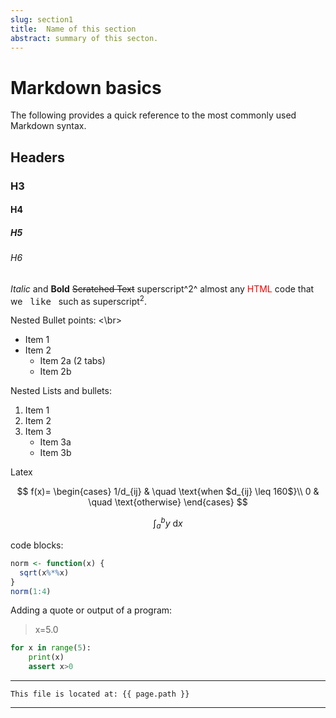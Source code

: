 ```yaml
---
slug: section1
title:  Name of this section
abstract: summary of this secton.
---
```


# Markdown basics 
The following provides a quick reference to the most commonly used Markdown syntax.


## Headers
### H3
#### H4
##### H5
###### H6


*Italic* and **Bold**
~~Scratched Text~~
superscript^2^
almost any <span style="color:red;">HTML</span> code that we &nbsp; <kbd>like</kbd> &nbsp; such as superscript<sup>2</sup>.

Nested Bullet points:
<\br>
- Item 1
- Item 2
    - Item 2a (2 tabs)
    - Item 2b

Nested Lists and bullets:
1. Item 1
2. Item 2
3. Item 3
    - Item 3a
    - Item 3b

Latex

$$
f(x)=
\begin{cases}
1/d_{ij} & \quad \text{when $d_{ij} \leq 160$}\\ 
0 & \quad \text{otherwise}
\end{cases}
$$

$$\int_a^b y \: \mathrm{d}x$$


code blocks:

~~~r
norm <- function(x) {
  sqrt(x%*%x)
}
norm(1:4)
~~~

Adding a quote or output of a program:
> x=5.0


~~~python
for x in range(5):
    print(x)
    assert x>0
~~~

---
```
This file is located at: {{ page.path }}
```
---

